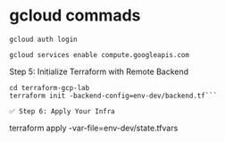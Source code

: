 # gcloud commads
```
gcloud auth login

```
```
gcloud services enable compute.googleapis.com
```

Step 5: Initialize Terraform with Remote Backend
```
cd terraform-gcp-lab
terraform init -backend-config=env-dev/backend.tf```

✅ Step 6: Apply Your Infra
```
terraform apply -var-file=env-dev/state.tfvars
```
